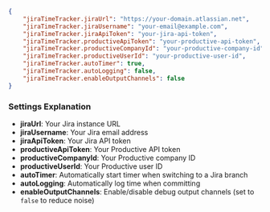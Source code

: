 
```json
{
    "jiraTimeTracker.jiraUrl": "https://your-domain.atlassian.net",
    "jiraTimeTracker.jiraUsername": "your-email@example.com",
    "jiraTimeTracker.jiraApiToken": "your-jira-api-token",
    "jiraTimeTracker.productiveApiToken": "your-productive-api-token",
    "jiraTimeTracker.productiveCompanyId": "your-productive-company-id",
    "jiraTimeTracker.productiveUserId": "your-productive-user-id",
    "jiraTimeTracker.autoTimer": true,
    "jiraTimeTracker.autoLogging": false,
    "jiraTimeTracker.enableOutputChannels": false
}
```

### Settings Explanation

- **jiraUrl**: Your Jira instance URL
- **jiraUsername**: Your Jira email address
- **jiraApiToken**: Your Jira API token
- **productiveApiToken**: Your Productive API token
- **productiveCompanyId**: Your Productive company ID
- **productiveUserId**: Your Productive user ID
- **autoTimer**: Automatically start timer when switching to a Jira branch
- **autoLogging**: Automatically log time when committing
- **enableOutputChannels**: Enable/disable debug output channels (set to `false` to reduce noise)
